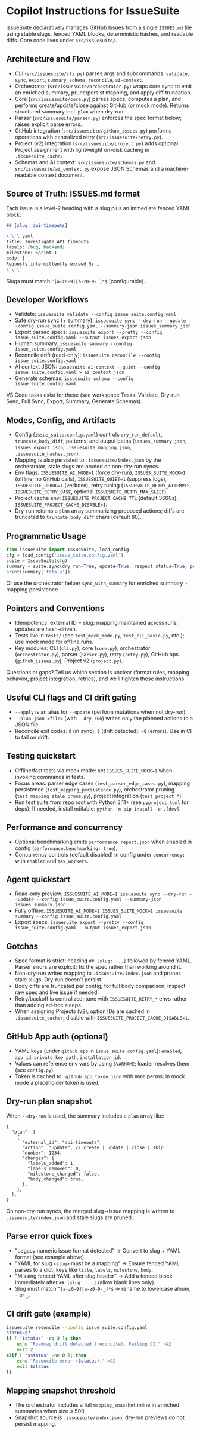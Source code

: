 # Copilot Instructions for IssueSuite

IssueSuite declaratively manages GitHub Issues from a single `ISSUES.md` file using stable slugs, fenced YAML blocks, deterministic hashes, and readable diffs. Core code lives under `src/issuesuite/`.

## Architecture and Flow

- CLI (`src/issuesuite/cli.py`) parses args and subcommands: `validate`, `sync`, `export`, `summary`, `schema`, `reconcile`, `ai-context`.
- Orchestrator (`src/issuesuite/orchestrator.py`) wraps core sync to emit an enriched summary, prune/persist mapping, and apply diff truncation.
- Core (`src/issuesuite/core.py`) parses specs, computes a plan, and performs create/update/close against GitHub (or mock mode). Returns structured summary incl. `plan` when dry-run.
- Parser (`src/issuesuite/parser.py`) enforces the spec format below; raises explicit parse errors.
- GitHub integration (`src/issuesuite/github_issues.py`) performs operations with centralized retry (`src/issuesuite/retry.py`).
- Project (v2) integration (`src/issuesuite/project.py`) adds optional Project assignment with lightweight on-disk caching in `.issuesuite_cache/`.
- Schemas and AI context: `src/issuesuite/schemas.py` and `src/issuesuite/ai_context.py` expose JSON Schemas and a machine-readable context document.

## Source of Truth: ISSUES.md format

Each issue is a level-2 heading with a slug plus an immediate fenced YAML block:

```markdown
## [slug: api-timeouts]

\`\`\`yaml
title: Investigate API timeouts
labels: [bug, backend]
milestone: Sprint 1
body: |
Requests intermittently exceed 5s …
\`\`\`
```

Slugs must match `^[a-z0-9][a-z0-9-_]*$` (configurable).

## Developer Workflows

- Validate: `issuesuite validate --config issue_suite.config.yaml`
- Safe dry-run sync (+ summary): `issuesuite sync --dry-run --update --config issue_suite.config.yaml --summary-json issues_summary.json`
- Export parsed specs: `issuesuite export --pretty --config issue_suite.config.yaml --output issues_export.json`
- Human summary: `issuesuite summary --config issue_suite.config.yaml`
- Reconcile drift (read-only): `issuesuite reconcile --config issue_suite.config.yaml`
- AI context JSON: `issuesuite ai-context --quiet --config issue_suite.config.yaml > ai_context.json`
- Generate schemas: `issuesuite schema --config issue_suite.config.yaml`

VS Code tasks exist for these (see workspace Tasks: Validate, Dry-run Sync, Full Sync, Export, Summary, Generate Schemas).

## Modes, Config, and Artifacts

- Config (`issue_suite.config.yaml`) controls `dry_run_default`, `truncate_body_diff`, patterns, and output paths (`issues_summary.json`, `issues_export.json`, `.issuesuite_mapping.json`, `.issuesuite_hashes.json`).
- Mapping is also persisted to `.issuesuite/index.json` by the orchestrator; stale slugs are pruned on non-dry-run syncs.
- Env flags: `ISSUESUITE_AI_MODE=1` (force dry-run), `ISSUES_SUITE_MOCK=1` (offline; no GitHub calls), `ISSUESUITE_QUIET=1` (suppress logs), `ISSUESUITE_DEBUG=1` (verbose), retry tuning (`ISSUESUITE_RETRY_ATTEMPTS`, `ISSUESUITE_RETRY_BASE`, optional `ISSUESUITE_RETRY_MAX_SLEEP`).
- Project cache env: `ISSUESUITE_PROJECT_CACHE_TTL` (default 3600s), `ISSUESUITE_PROJECT_CACHE_DISABLE=1`.
- Dry-run returns a `plan` array summarizing proposed actions; diffs are truncated to `truncate_body_diff` chars (default 80).

## Programmatic Usage

```python
from issuesuite import IssueSuite, load_config
cfg = load_config('issue_suite.config.yaml')
suite = IssueSuite(cfg)
summary = suite.sync(dry_run=True, update=True, respect_status=True, preflight=False)
print(summary['totals'])
```

Or use the orchestrator helper `sync_with_summary` for enriched summary + mapping persistence.

## Pointers and Conventions

- Idempotency: external ID = slug; mapping maintained across runs; updates are hash-driven.
- Tests live in `tests/` (see `test_mock_mode.py`, `test_cli_basic.py`, etc.); use mock mode for offline runs.
- Key modules: CLI (`cli.py`), core (`core.py`), orchestrator (`orchestrator.py`), parser (`parser.py`), retry (`retry.py`), GitHub ops (`github_issues.py`), Project v2 (`project.py`).

Questions or gaps? Tell us which section is unclear (format rules, mapping behavior, project integration, retries), and we’ll tighten these instructions.

## Useful CLI flags and CI drift gating

- `--apply` is an alias for `--update` (perform mutations when not dry-run).
- `--plan-json <file>` (with `--dry-run`) writes only the planned actions to a JSON file.
- Reconcile exit codes: `0` (in sync), `2` (drift detected), `>0` (errors). Use in CI to fail on drift.

## Testing quickstart

- Offline/fast tests via mock mode: set `ISSUES_SUITE_MOCK=1` when invoking commands in tests.
- Focus areas: parser edge cases (`test_parser_edge_cases.py`), mapping persistence (`test_mapping_persistence.py`), orchestrator pruning (`test_mapping_stale_prune.py`), project integration (`test_project_*`).
- Run test suite from repo root with Python 3.11+ (see `pyproject.toml` for deps). If needed, install editable: `python -m pip install -e .[dev]`.

## Performance and concurrency

- Optional benchmarking emits `performance_report.json` when enabled in config (`performance.benchmarking: true`).
- Concurrency controls (default disabled) in config under `concurrency:` with `enabled` and `max_workers`.

## Agent quickstart

- Read-only preview: `ISSUESUITE_AI_MODE=1 issuesuite sync --dry-run --update --config issue_suite.config.yaml --summary-json issues_summary.json`
- Fully offline: `ISSUESUITE_AI_MODE=1 ISSUES_SUITE_MOCK=1 issuesuite summary --config issue_suite.config.yaml`
- Export specs: `issuesuite export --pretty --config issue_suite.config.yaml --output issues_export.json`

## Gotchas

- Spec format is strict: heading `## [slug: ...]` followed by fenced YAML. Parser errors are explicit; fix the spec rather than working around it.
- Non-dry-run writes mapping to `.issuesuite/index.json` and prunes stale slugs. Dry-run doesn’t persist.
- Body diffs are truncated per config; for full body comparison, inspect raw spec and live issue if needed.
- Retry/backoff is centralized; tune with `ISSUESUITE_RETRY_*` envs rather than adding ad-hoc sleeps.
- When assigning Projects (v2), option IDs are cached in `.issuesuite_cache/`; disable with `ISSUESUITE_PROJECT_CACHE_DISABLE=1`.

## GitHub App auth (optional)

- YAML keys (under `github.app` in `issue_suite.config.yaml`): `enabled`, `app_id`, `private_key_path`, `installation_id`.
- Values can reference env vars by using `$VARNAME`; loader resolves them (see `config.py`).
- Token is cached to `.github_app_token.json` with `0600` perms; in mock mode a placeholder token is used.

## Dry-run plan snapshot

When `--dry-run` is used, the summary includes a `plan` array like:

```jsonc
{
  "plan": [
    {
      "external_id": "api-timeouts",
      "action": "update", // create | update | close | skip
      "number": 1234,
      "changes": {
        "labels_added": 1,
        "labels_removed": 0,
        "milestone_changed": false,
        "body_changed": true,
      },
    },
  ],
}
```

On non-dry-run syncs, the merged slug→issue mapping is written to `.issuesuite/index.json` and stale slugs are pruned.

## Parse error quick fixes

- "Legacy numeric issue format detected" → Convert to slug + YAML format (see example above).
- "YAML for slug `<slug>` must be a mapping" → Ensure fenced YAML parses to a dict; keys like `title`, `labels`, `milestone`, `body`.
- "Missing fenced YAML after slug header" → Add a fenced block immediately after `## [slug: ...]` (allow blank lines only).
- Slug must match `^[a-z0-9][a-z0-9-_]*$` → rename to lowercase alnum, `-` or `_`.

## CI drift gate (example)

```bash
issuesuite reconcile --config issue_suite.config.yaml
status=$?
if [ "$status" -eq 2 ]; then
	echo "Roadmap drift detected (reconcile). Failing CI." >&2
	exit 2
elif [ "$status" -ne 0 ]; then
	echo "Reconcile error ($status)." >&2
	exit $status
fi
```

## Mapping snapshot threshold

- The orchestrator includes a full `mapping_snapshot` inline in enriched summaries when size ≤ 500.
- Snapshot source is `.issuesuite/index.json`; dry-run previews do not persist mapping.
